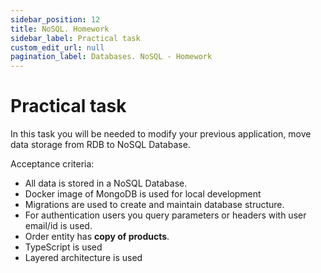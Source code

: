 ```yaml
---
sidebar_position: 12
title: NoSQL. Homework
sidebar_label: Practical task
custom_edit_url: null
pagination_label: Databases. NoSQL - Homework
---
```


# Practical task

In this task you will be needed to modify your previous application, move data storage from RDB to NoSQL Database.

Acceptance criteria:
- All data is stored in a NoSQL Database.
- Docker image of MongoDB is used for local development
- Migrations are used to create and maintain database structure.
- For authentication users you query parameters or headers with user email/id is used.
- Order entity has **copy of products**.
- TypeScript is used
- Layered architecture is used
